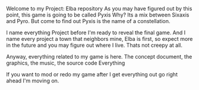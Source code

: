 Welcome to my Project: Elba repository
As you may have figured out by this point, this game is going to be called Pyxis
Why? Its a mix between Sixaxis and Pyro. But come to find out Pyxis is the name of a constellation.

I name everything Project before I'm ready to reveal the final game. And I name every project a town that neighbors mine,
Elba is first, so expect more in the future and you may figure out where I live.
Thats not creepy at all.

Anyway, everything related to my game is here. The concept document, the graphics, the music, the source code
Everything

If you want to mod or redo my game after I get everything out go right ahead I'm moving on. 
